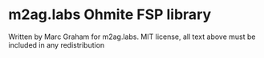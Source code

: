 # m2ag.labs Ohmite FSP library 


Written by Marc Graham for m2ag.labs.
MIT license, all text above must be included in any redistribution
